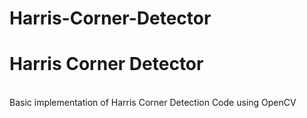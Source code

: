 # Harris-Corner-Detector
<h1>Harris Corner Detector</h1>
<br>
Basic implementation of Harris Corner Detection Code using OpenCV
